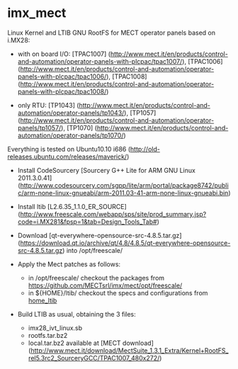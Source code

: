 # imx_mect
Linux Kernel and LTIB GNU RootFS for MECT operator panels based on i.MX28:

- with on board I/O:
[TPAC1007] (http://www.mect.it/en/products/control-and-automation/operator-panels-with-plcpac/tpac1007/),
[TPAC1006] (http://www.mect.it/en/products/control-and-automation/operator-panels-with-plcpac/tpac1006/),
[TPAC1008] (http://www.mect.it/en/products/control-and-automation/operator-panels-with-plcpac/tpac1008/)

- only RTU:
[TP1043] (http://www.mect.it/en/products/control-and-automation/operator-panels/tp1043/),
[TP1057] (http://www.mect.it/en/products/control-and-automation/operator-panels/tp1057/),
[TP1070] (http://www.mect.it/en/products/control-and-automation/operator-panels/tp1070/)

Everything is tested on Ubuntu10.10 i686 (http://old-releases.ubuntu.com/releases/maverick/)

- Install CodeSourcery [Sourcery G++ Lite for ARM GNU Linux 2011.3.0.41] (http://www.codesourcery.com/sgpp/lite/arm/portal/package8742/public/arm-none-linux-gnueabi/arm-2011.03-41-arm-none-linux-gnueabi.bin)

- Install ltib [L2.6.35\_1.1.0\_ER\_SOURCE] (http://www.freescale.com/webapp/sps/site/prod_summary.jsp?code=i.MX281&fpsp=1&tab=Design_Tools_Tab#)

- Download [qt-everywhere-opensource-src-4.8.5.tar.gz] (https://download.qt.io/archive/qt/4.8/4.8.5/qt-everywhere-opensource-src-4.8.5.tar.gz) into /opt/freescale/

- Apply the Mect patches as follows:

  - in /opt/freescale/ checkout the packages from https://github.com/MECTsrl/imx/mect/opt/freescale/
  - in ${HOME}/ltib/ checkout the specs and configurations from [home\_ltib](https://github.com/MECTsrl/imx_mect/home_ltib/)

- Build LTIB as usual, obtaining the 3 files:
    - imx28\_ivt\_linux.sb
    - rootfs.tar.bz2
    - local.tar.bz2
  available at [MECT download] (http://www.mect.it/download/MectSuite_1.3.1_Extra/Kernel+RootFS_rel5.3rc2_SourceryGCC/TPAC1007_480x272/)

